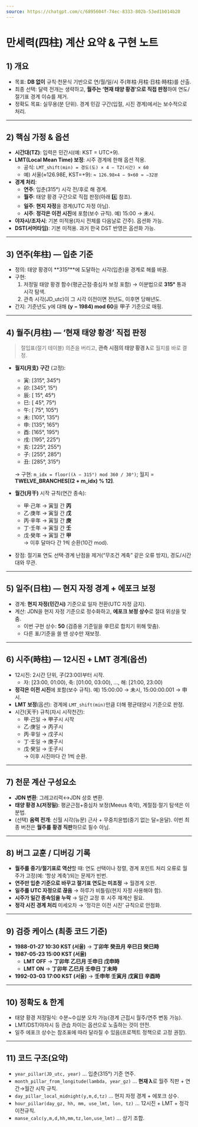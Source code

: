 ```yaml
---
source: https://chatgpt.com/c/6895604f-74ec-8333-802b-53ed1b014b20
---
```


# 만세력(四柱) 계산 요약 & 구현 노트

## 1) 개요

- 목표: **DB 없이** 규칙·천문식 기반으로 연/월/일/시 주(年柱·月柱·日柱·時柱)를 산출.
- 최종 선택: 달력 전개는 생략하고, **월주는 ‘현재 태양 황경’으로 직접 판정**하여 연도/절기표 경계 이슈를 제거.
- 정확도 목표: 실무용(분 단위). 경계 민감 구간(입절, 시진 경계)에서는 보수적으로 처리.

---

## 2) 핵심 가정 & 옵션

- **시간대(TZ)**: 입력은 민간시(예: KST = UTC+9).
- **LMT(Local Mean Time) 보정**: 시주 경계에 한해 옵션 적용.
    - 공식: `LMT_shift(min) = 경도(도) × 4 − TZ(시간) × 60`
    - 예) 서울(≈126.98E, KST=+9): `≈ 126.98×4 − 9×60 ≈ −32분`
- **경계 처리**:
    - **연주**: 입춘(315°) 시각 전/후로 해 경계.
    - **월주**: 태양 황경 구간으로 직접 판정(아래 4️⃣ 참조).
    - **일주**: **현지 자정**을 경계(UTC 자정 아님).
    - **시주**: **정각은 이전 시진**에 포함(보수 규칙). 예) 15:00 → 未시.
- **야자시/조자시**: 기본 미적용(자시 전체를 다음날로 간주). 옵션화 가능.
- **DST(서머타임)**: 기본 미적용. 과거 한국 DST 반영은 옵션화 가능.

---

## 3) 연주(年柱) — 입춘 기준

- 정의: 태양 황경이 **315°**에 도달하는 시각(입춘)을 경계로 해를 바꿈.
- 구현:
    1. 저정밀 태양 황경 함수(평균근점·중심차 보정 포함) → 이분법으로 **315°** 통과 시각 탐색.
    2. 관측 시각(JD_utc)이 그 시각 이전이면 전년도, 이후면 당해년도.
- 간지: 기준년도 y에 대해 **(y − 1984) mod 60**을 甲子 기준으로 매핑.

---

## 4) 월주(月柱) — ‘현재 태양 황경’ 직접 판정

> 절입표(절기 테이블) 의존을 버리고, **관측 시점의 태양 황경 λ**로 월지를 바로 결정.

- **월지(月支) 구간** (고정):
    - 寅: [315°, 345°)
    - 卯: [345°, 15°)
    - 辰: [ 15°, 45°)
    - 巳: [ 45°, 75°)
    - 午: [ 75°, 105°)
    - 未: [105°, 135°)
    - 申: [135°, 165°)
    - 酉: [165°, 195°)
    - 戌: [195°, 225°)
    - 亥: [225°, 255°)
    - 子: [255°, 285°)
    - 丑: [285°, 315°)
    
    → 구현: `m_idx = floor((λ − 315°) mod 360 / 30°)`; 월지 = **TWELVE_BRANCHES[(2 + m_idx) % 12]**.
    
- **월간(月干)** 시작 규칙(연간 종속):
    - 甲·己年 → 寅월 간 **丙**
    - 乙·庚年 → 寅월 간 **戊**
    - 丙·辛年 → 寅월 간 **庚**
    - 丁·壬年 → 寅월 간 **壬**
    - 戊·癸年 → 寅월 간 **甲**  
        → 이후 달마다 간 1씩 순환(10간 mod).
- 장점: 절기표 연도 선택·경계 난점을 제거(“무조건 계축” 같은 오류 방지), 경도/시간대와 무관.

---

## 5) 일주(日柱) — 현지 자정 경계 + 에포크 보정

- 경계: **현지 자정(민간시)** 기준으로 일자 전환(UTC 자정 금지).
- 계산: JDN을 현지 자정 기준으로 정수화하고, **에포크 보정 상수**로 절대 위상을 맞춤.
    - 이번 구현 상수: **50** (검증용 기준일을 辛巳로 합치기 위해 맞춤).
    - 다른 표/기준을 쓸 땐 상수만 재보정.

---

## 6) 시주(時柱) — 12시진 + LMT 경계(옵션)

- 12시진: 2시간 단위, 子(23:00)부터 시작.
    - 자: [23:00, 01:00), 축: [01:00, 03:00), …, 해: [21:00, 23:00)
- **정각은 이전 시진**에 포함(보수 규칙). 예) 15:00:00 → 未시, 15:00:00.001 → 申시.
- **LMT 보정**(옵션): 경계에 `LMT_shift(min)`만큼 더해 평균태양시 기준으로 판정.
- 시간(天干) 규칙(자시 시작천간):
    - 甲·己일 → 甲子시 시작
    - 乙·庚일 → 丙子시
    - 丙·辛일 → 戊子시
    - 丁·壬일 → 庚子시
    - 戊·癸일 → 壬子시  
        → 이후 시진마다 간 1씩 순환.

---

## 7) 천문 계산 구성요소

- **JDN 변환**: 그레고리력↔JDN 상호 변환.
- **태양 황경 λ(저정밀)**: 평균근점+중심차 보정(Meeus 축약), 계절점·절기 탐색은 이분법.
- (선택) **음력 전개**: 신월 시각(뉴문) 근사 + 무중치윤법(중기 없는 달=윤달). 이번 최종 버전은 **월주를 황경 직판**하므로 필수 아님.

---

## 8) 버그 교훈 / 디버깅 기록

- **월주를 중기/절기표로 역산**할 때: 연도 선택이나 정렬, 경계 포인트 처리 오류로 월주가 고정(예: ‘항상 계축’)되는 문제가 빈번.
- **연주만 입춘 기준으로 바꾸고 절기표 연도는 미조정** → 월경계 오판.
- **일주를 UTC 자정으로 끊음** → 하루가 비틀림(현지 자정 사용해야 함).
- **시주가 일간 종속임을 누락** → 일간 교정 후 시주 재계산 필요.
- **정각 시진 경계 처리** 미세오차 → ‘정각은 이전 시진’ 규칙으로 안정화.

---

## 9) 검증 케이스 (최종 코드 기준)

- **1988-01-27 10:30 KST (서울)** → **丁卯年 癸丑月 辛巳日 癸巳時**
- **1987-05-23 15:00 KST (서울)**
    - **LMT OFF** → **丁卯年 乙巳月 壬申日 戊申時**
    - **LMT ON** → **丁卯年 乙巳月 壬申日 丁未時**
- **1992-03-03 17:00 KST (서울)** → **壬申年 壬寅月 戊寅日 辛酉時**

---

## 10) 정확도 & 한계

- 태양 황경 저정밀식: 수분~수십분 오차 가능(경계 근접시 월주/연주 변동 가능).
- LMT/DST/야자시 등 관습 차이는 옵션으로 노출하는 것이 안전.
- 일주 에포크 상수는 참조표에 따라 달라질 수 있음(프로젝트 정책으로 고정 권장).

---

## 11) 코드 구조(요약)

- `year_pillar(JD_utc, year)` … 입춘(315°) 기준 연주.
- `month_pillar_from_longitude(lambda, year_gz)` … **현재 λ**로 월주 직판 + 연간→월간 시작 규칙.
- `day_pillar_local_midnight(y,m,d,tz)` … 현지 자정 경계 + 에포크 상수.
- `hour_pillar(day_gz, hh, mm, use_lmt, lon, tz)` … 12시진 + LMT + 정각 이전규칙.
- `manse_calc(y,m,d,hh,mm,tz,lon,use_lmt)` … 상기 조합.